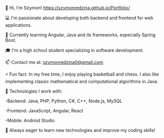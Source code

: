 👋 Hi, I'm Szymon! https://szymonredzina.github.io/Portfolio/
 
💻 I'm passionate about developing both backend and frontend for web applications.

🌱 Currently learning Angular, Java and its frameworks, especially Spring Boot.

🎓 I'm a high school student specializing in software development.

📫 Contact me at: szymonredzina0@gmail.com

⚡ Fun fact: In my free time, I enjoy playing basketball and chess. I also like implementing classic mathematical and computational algorithms in Java.

🔧 Technologies I work with:

-Backend: Java, PHP, Python, C#, C++, Node.js, MySQL

-Frontend: JavaScript, Angular, React

-Mobile: Android Studio

🚀 Always eager to learn new technologies and improve my coding skills!
